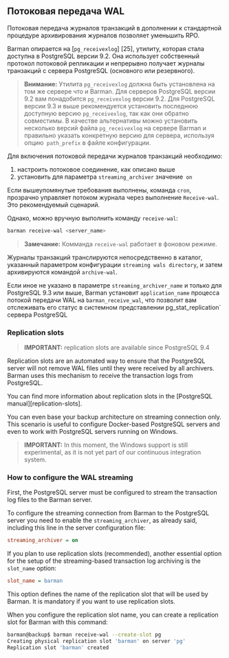 ## Потоковая передача WAL

Потоковая передача журналов транзакций в дополнении к стандартной
процедуре архивирования журналов позволяет уменьшить RPO.

Barman опирается на [`pg_receivexlog`] [25], утилиту, которая стала
доступна в PostgreSQL версии 9.2. Она использует собственный протокол
потоковой репликации и непрерывно получает журналы транзакций с сервера
PostgreSQL (основного или резервного).

> **Внимание:**
> Утилита `pg_receivexlog` должна быть установлена на том же сервере
> что и Barman. Для серверов PostgreSQL версии 9.2 вам понадобится
> `pg_receivexlog` версии 9.2. Для PostgreSQL версии 9.3 и выше
> рекомендуется установить последнюю доступную версию `pg_receivexlog`,
> так как они обратно совместимы. В качестве альтернативы можно установить
> несколько версий файла `pg_receivexlog` на сервере Barman и правильно
> указать конкретную версию для сервера, используя опцию` path_prefix`
> в файле конфигурации.

Для включения потоковой передачи журналов транзакций необходимо:

1. настроить потоковое соединение, как описано выше
2. установить для параметра `streaming_archiver` значение` on`

Если вышеупомянутые требования выполнены, команда `cron`,
прозрачно управляет потоком журнала через выполнение `Receive-wal`.
Это рекомендуемый сценарий.

Однако, можно вручную выполнить команду `receive-wal`:

``` bash
barman receive-wal <server_name>
```

> **Замечание:**
> Комманда `receive-wal` работает в фоновом режиме.

Журналы транзакций транслируются непосредственно в каталог, указанный
параметром конфигурации `streaming wals directory`, и затем
архивируются командой `archive-wal`.

Если иное не указано в параметре `streaming_archiver_name` и только для
PostgreSQL 9.3 или выше, Barman установит `application_name` процесса
потокой передачи WAL на `barman_receive_wal`, что позволит вам
отслеживать его статус в системном представлении pg_stat_replication`
сервера PostgreSQL

### Replication slots

> **IMPORTANT:** replication slots are available since PostgreSQL 9.4

Replication slots are an automated way to ensure that the PostgreSQL
server will not remove WAL files until they were received by all
archivers. Barman uses this mechanism to receive the transaction logs
from PostgreSQL.

You can find more information about replication slots in the
[PostgreSQL manual][replication-slots].

You can even base your backup architecture on streaming connection
only. This scenario is useful to configure Docker-based PostgreSQL
servers and even to work with PostgreSQL servers running on Windows.

> **IMPORTANT:**
> In this moment, the Windows support is still experimental, as it is
> not yet part of our continuous integration system.


### How to configure the WAL streaming

First, the PostgreSQL server must be configured to stream the
transaction log files to the Barman server.

To configure the streaming connection from Barman to the PostgreSQL
server you need to enable the `streaming_archiver`, as already said,
including this line in the server configuration file:

``` ini
streaming_archiver = on
```

If you plan to use replication slots (recommended),
another essential option for the setup of the streaming-based
transaction log archiving is the `slot_name` option:

``` ini
slot_name = barman
```

This option defines the name of the replication slot that will be
used by Barman. It is mandatory if you want to use replication slots.

When you configure the replication slot name, you can create a
replication slot for Barman with this command:

``` bash
barman@backup$ barman receive-wal --create-slot pg
Creating physical replication slot 'barman' on server 'pg'
Replication slot 'barman' created
```


